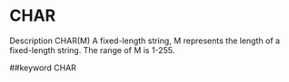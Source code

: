 # CHAR
Description
CHAR(M)
A fixed-length string, M represents the length of a fixed-length string. The range of M is 1-255.

##keyword
CHAR
